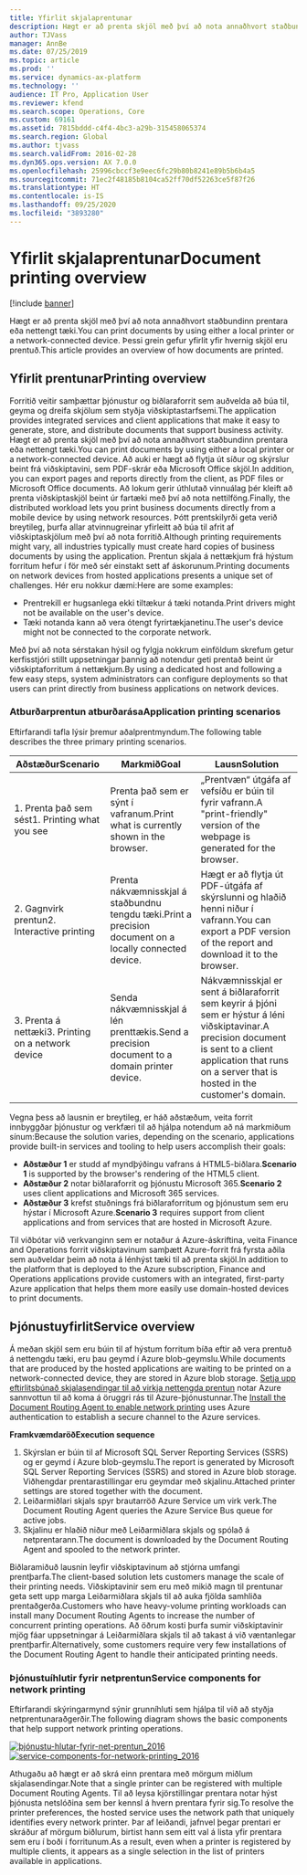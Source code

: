 ```yaml
---
title: Yfirlit skjalaprentunar
description: Hægt er að prenta skjöl með því að nota annaðhvort staðbundinn prentara eða nettengt tæki. Þessi grein gefur yfirlit yfir hvernig skjöl eru prentuð.
author: TJVass
manager: AnnBe
ms.date: 07/25/2019
ms.topic: article
ms.prod: ''
ms.service: dynamics-ax-platform
ms.technology: ''
audience: IT Pro, Application User
ms.reviewer: kfend
ms.search.scope: Operations, Core
ms.custom: 69161
ms.assetid: 7815bddd-c4f4-4bc3-a29b-315458065374
ms.search.region: Global
ms.author: tjvass
ms.search.validFrom: 2016-02-28
ms.dyn365.ops.version: AX 7.0.0
ms.openlocfilehash: 25996cbccf3e9eec6fc29b80b8241e89b5b6b4a5
ms.sourcegitcommit: 71ec2f48185b8104ca52ff70df52263ce5f87f26
ms.translationtype: HT
ms.contentlocale: is-IS
ms.lasthandoff: 09/25/2020
ms.locfileid: "3893280"
---
```

# <a name="document-printing-overview"></a><span data-ttu-id="98185-104">Yfirlit skjalaprentunar</span><span class="sxs-lookup"><span data-stu-id="98185-104">Document printing overview</span></span>

[!include [banner](../includes/banner.md)]

<span data-ttu-id="98185-105">Hægt er að prenta skjöl með því að nota annaðhvort staðbundinn prentara eða nettengt tæki.</span><span class="sxs-lookup"><span data-stu-id="98185-105">You can print documents by using either a local printer or a network-connected device.</span></span> <span data-ttu-id="98185-106">Þessi grein gefur yfirlit yfir hvernig skjöl eru prentuð.</span><span class="sxs-lookup"><span data-stu-id="98185-106">This article provides an overview of how documents are printed.</span></span>

## <a name="printing-overview"></a><span data-ttu-id="98185-107">Yfirlit prentunar</span><span class="sxs-lookup"><span data-stu-id="98185-107">Printing overview</span></span>

<span data-ttu-id="98185-108">Forritið veitir samþættar þjónustur og biðlaraforrit sem auðvelda að búa til, geyma og dreifa skjölum sem styðja viðskiptastarfsemi.</span><span class="sxs-lookup"><span data-stu-id="98185-108">The application provides integrated services and client applications that make it easy to generate, store, and distribute documents that support business activity.</span></span> <span data-ttu-id="98185-109">Hægt er að prenta skjöl með því að nota annaðhvort staðbundinn prentara eða nettengt tæki.</span><span class="sxs-lookup"><span data-stu-id="98185-109">You can print documents by using either a local printer or a network-connected device.</span></span> <span data-ttu-id="98185-110">Að auki er hægt að flytja út síður og skýrslur beint frá viðskiptavini, sem PDF-skrár eða Microsoft Office skjöl.</span><span class="sxs-lookup"><span data-stu-id="98185-110">In addition, you can export pages and reports directly from the client, as PDF files or Microsoft Office documents.</span></span> <span data-ttu-id="98185-111">Að lokum gerir úthlutað vinnuálag þér kleift að prenta viðskiptaskjöl beint úr fartæki með því að nota nettilföng.</span><span class="sxs-lookup"><span data-stu-id="98185-111">Finally, the distributed workload lets you print business documents directly from a mobile device by using network resources.</span></span> <span data-ttu-id="98185-112">Þótt prentskilyrði geta verið breytileg, þurfa allar atvinnugreinar yfirleitt að búa til afrit af viðskiptaskjölum með því að nota forritið.</span><span class="sxs-lookup"><span data-stu-id="98185-112">Although printing requirements might vary, all industries typically must create hard copies of business documents by using the application.</span></span> <span data-ttu-id="98185-113">Prentun skjala á nettækjum frá hýstum forritum hefur í för með sér einstakt sett af áskorunum.</span><span class="sxs-lookup"><span data-stu-id="98185-113">Printing documents on network devices from hosted applications presents a unique set of challenges.</span></span> <span data-ttu-id="98185-114">Hér eru nokkur dæmi:</span><span class="sxs-lookup"><span data-stu-id="98185-114">Here are some examples:</span></span>

- <span data-ttu-id="98185-115">Prentrekill er hugsanlega ekki tiltækur á tæki notanda.</span><span class="sxs-lookup"><span data-stu-id="98185-115">Print drivers might not be available on the user's device.</span></span>
- <span data-ttu-id="98185-116">Tæki notanda kann að vera ótengt fyrirtækjanetinu.</span><span class="sxs-lookup"><span data-stu-id="98185-116">The user's device might not be connected to the corporate network.</span></span>

<span data-ttu-id="98185-117">Með því að nota sérstakan hýsil og fylgja nokkrum einföldum skrefum getur kerfisstjóri stillt uppsetningar þannig að notendur geti prentað beint úr viðskiptaforritum á nettækjum.</span><span class="sxs-lookup"><span data-stu-id="98185-117">By using a dedicated host and following a few easy steps, system administrators can configure deployments so that users can print directly from business applications on network devices.</span></span>

### <a name="application-printing-scenarios"></a><span data-ttu-id="98185-118">Atburðarprentun atburðarása</span><span class="sxs-lookup"><span data-stu-id="98185-118">Application printing scenarios</span></span> 

<span data-ttu-id="98185-119">Eftirfarandi tafla lýsir þremur aðalprentmyndum.</span><span class="sxs-lookup"><span data-stu-id="98185-119">The following table describes the three primary printing scenarios.</span></span>

| <span data-ttu-id="98185-120">Aðstæður</span><span class="sxs-lookup"><span data-stu-id="98185-120">Scenario</span></span>                        | <span data-ttu-id="98185-121">Markmið</span><span class="sxs-lookup"><span data-stu-id="98185-121">Goal</span></span>                                                      | <span data-ttu-id="98185-122">Lausn</span><span class="sxs-lookup"><span data-stu-id="98185-122">Solution</span></span> |
|---------------------------------|-----------------------------------------------------------|----------|
| <span data-ttu-id="98185-123">1. Prenta það sem sést</span><span class="sxs-lookup"><span data-stu-id="98185-123">1. Printing what you see</span></span>        | <span data-ttu-id="98185-124">Prenta það sem er sýnt í vafranum.</span><span class="sxs-lookup"><span data-stu-id="98185-124">Print what is currently shown in the browser.</span></span>             | <span data-ttu-id="98185-125">„Prentvæn“ útgáfa af vefsíðu er búin til fyrir vafrann.</span><span class="sxs-lookup"><span data-stu-id="98185-125">A "print-friendly" version of the webpage is generated for the browser.</span></span> |
| <span data-ttu-id="98185-126">2. Gagnvirk prentun</span><span class="sxs-lookup"><span data-stu-id="98185-126">2. Interactive printing</span></span>         | <span data-ttu-id="98185-127">Prenta nákvæmnisskjal á staðbundnu tengdu tæki.</span><span class="sxs-lookup"><span data-stu-id="98185-127">Print a precision document on a locally connected device.</span></span> | <span data-ttu-id="98185-128">Hægt er að flytja út PDF-útgáfa af skýrslunni og hlaðið henni niður í vafrann.</span><span class="sxs-lookup"><span data-stu-id="98185-128">You can export a PDF version of the report and download it to the browser.</span></span> |
| <span data-ttu-id="98185-129">3. Prenta á nettæki</span><span class="sxs-lookup"><span data-stu-id="98185-129">3. Printing on a network device</span></span> | <span data-ttu-id="98185-130">Senda nákvæmnisskjal á lén prenttækis.</span><span class="sxs-lookup"><span data-stu-id="98185-130">Send a precision document to a domain printer device.</span></span>     | <span data-ttu-id="98185-131">Nákvæmnisskjal er sent á biðlaraforrit sem keyrir á þjóni sem er hýstur á léni viðskiptavinar.</span><span class="sxs-lookup"><span data-stu-id="98185-131">A precision document is sent to a client application that runs on a server that is hosted in the customer's domain.</span></span> |

<span data-ttu-id="98185-132">Vegna þess að lausnin er breytileg, er háð aðstæðum, veita forrit innbyggðar þjónustur og verkfæri til að hjálpa notendum að ná markmiðum sínum:</span><span class="sxs-lookup"><span data-stu-id="98185-132">Because the solution varies, depending on the scenario, applications provide built-in services and tooling to help users accomplish their goals:</span></span>

- <span data-ttu-id="98185-133">**Aðstæður 1** er studd af myndþýðingu vafrans á HTML5-biðlara.</span><span class="sxs-lookup"><span data-stu-id="98185-133">**Scenario 1** is supported by the browser's rendering of the HTML5 client.</span></span>
- <span data-ttu-id="98185-134">**Aðstæður 2** notar biðlaraforrit og þjónustu Microsoft 365.</span><span class="sxs-lookup"><span data-stu-id="98185-134">**Scenario 2** uses client applications and Microsoft 365 services.</span></span>
- <span data-ttu-id="98185-135">**Aðstæður 3** krefst stuðnings frá biðlaraforritum og þjónustum sem eru hýstar í Microsoft Azure.</span><span class="sxs-lookup"><span data-stu-id="98185-135">**Scenario 3** requires support from client applications and from services that are hosted in Microsoft Azure.</span></span>

<span data-ttu-id="98185-136">Til viðbótar við verkvanginn sem er notaður á Azure-áskriftina, veita Finance and Operations forrit viðskiptavinum samþætt Azure-forrit frá fyrsta aðila sem auðveldar þeim að nota á lénhýst tæki til að prenta skjöl.</span><span class="sxs-lookup"><span data-stu-id="98185-136">In addition to the platform that is deployed to the Azure subscription, Finance and Operations applications provide customers with an integrated, first-party Azure application that helps them more easily use domain-hosted devices to print documents.</span></span>

## <a name="service-overview"></a><span data-ttu-id="98185-137">Þjónustuyfirlit</span><span class="sxs-lookup"><span data-stu-id="98185-137">Service overview</span></span>
<span data-ttu-id="98185-138">Á meðan skjöl sem eru búin til af hýstum forritum bíða eftir að vera prentuð á nettengdu tæki, eru þau geymd í Azure blob-geymslu.</span><span class="sxs-lookup"><span data-stu-id="98185-138">While documents that are produced by the hosted applications are waiting to be printed on a network-connected device, they are stored in Azure blob storage.</span></span> <span data-ttu-id="98185-139">[Setja upp eftirlitsbúnað skjalasendingar til að virkja nettengda prentun](install-document-routing-agent.md) notar Azure sannvottun til að koma á öruggri rás til Azure-þjónustunnar.</span><span class="sxs-lookup"><span data-stu-id="98185-139">The [Install the Document Routing Agent to enable network printing](install-document-routing-agent.md) uses Azure authentication to establish a secure channel to the Azure services.</span></span>

<span data-ttu-id="98185-140">**Framkvæmdaröð**</span><span class="sxs-lookup"><span data-stu-id="98185-140">**Execution sequence**</span></span>

1. <span data-ttu-id="98185-141">Skýrslan er búin til af Microsoft SQL Server Reporting Services (SSRS) og er geymd í Azure blob-geymslu.</span><span class="sxs-lookup"><span data-stu-id="98185-141">The report is generated by Microsoft SQL Server Reporting Services (SSRS) and stored in Azure blob storage.</span></span> <span data-ttu-id="98185-142">Viðhengdar prentarastillingar eru geymdar með skjalinu.</span><span class="sxs-lookup"><span data-stu-id="98185-142">Attached printer settings are stored together with the document.</span></span>
2. <span data-ttu-id="98185-143">Leiðarmiðlari skjals spyr brautarröð Azure Service um virk verk.</span><span class="sxs-lookup"><span data-stu-id="98185-143">The Document Routing Agent queries the Azure Service Bus queue for active jobs.</span></span>
3. <span data-ttu-id="98185-144">Skjalinu er hlaðið niður með Leiðarmiðlara skjals og spólað á netprentarann.</span><span class="sxs-lookup"><span data-stu-id="98185-144">The document is downloaded by the Document Routing Agent and spooled to the network printer.</span></span>

<span data-ttu-id="98185-145">Biðlaramiðuð lausnin leyfir viðskiptavinum að stjórna umfangi prentþarfa.</span><span class="sxs-lookup"><span data-stu-id="98185-145">The client-based solution lets customers manage the scale of their printing needs.</span></span> <span data-ttu-id="98185-146">Viðskiptavinir sem eru með mikið magn til prentunar geta sett upp marga Leiðarmiðlara skjals til að auka fjölda samhliða prentaðgerða.</span><span class="sxs-lookup"><span data-stu-id="98185-146">Customers who have heavy-volume printing workloads can install many Document Routing Agents to increase the number of concurrent printing operations.</span></span> <span data-ttu-id="98185-147">Að öðrum kosti þurfa sumir viðskiptavinir mjög fáar uppsetningar á Leiðarmiðlara skjals til að takast á við væntanlegar prentþarfir.</span><span class="sxs-lookup"><span data-stu-id="98185-147">Alternatively, some customers require very few installations of the Document Routing Agent to handle their anticipated printing needs.</span></span>

### <a name="service-components-for-network-printing"></a><span data-ttu-id="98185-148">Þjónustuíhlutir fyrir netprentun</span><span class="sxs-lookup"><span data-stu-id="98185-148">Service components for network printing</span></span>

<span data-ttu-id="98185-149">Eftirfarandi skýringarmynd sýnir grunníhluti sem hjálpa til við að styðja netprentunaraðgerðir.</span><span class="sxs-lookup"><span data-stu-id="98185-149">The following diagram shows the basic components that help support network printing operations.</span></span>

<span data-ttu-id="98185-150">[![þjónustu-hlutar-fyrir-net-prentun\_2016](./media/service-components-for-network-printing_2016.png)](./media/service-components-for-network-printing_2016.png)</span><span class="sxs-lookup"><span data-stu-id="98185-150">[![service-components-for-network-printing\_2016](./media/service-components-for-network-printing_2016.png)](./media/service-components-for-network-printing_2016.png)</span></span>

<span data-ttu-id="98185-151">Athugaðu að hægt er að skrá einn prentara með mörgum miðlum skjalasendingar.</span><span class="sxs-lookup"><span data-stu-id="98185-151">Note that a single printer can be registered with multiple Document Routing Agents.</span></span> <span data-ttu-id="98185-152">Til að leysa kjörstillingar prentara notar hýst þjónusta netslóðina sem ber kennsl á hvern prentara fyrir sig.</span><span class="sxs-lookup"><span data-stu-id="98185-152">To resolve the printer preferences, the hosted service uses the network path that uniquely identifies every network printer.</span></span> <span data-ttu-id="98185-153">Þar af leiðandi, jafnvel þegar prentari er skráður af mörgum biðlurum, birtist hann sem eitt val á lista yfir prentara sem eru í boði í forritunum.</span><span class="sxs-lookup"><span data-stu-id="98185-153">As a result, even when a printer is registered by multiple clients, it appears as a single selection in the list of printers available in applications.</span></span>
